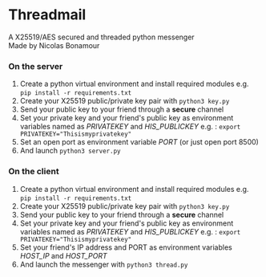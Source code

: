 # Threadmail

A X25519/AES secured and threaded python messenger  
Made by Nicolas Bonamour

### On the server

1. Create a python virtual environment and install required modules e.g. `pip install -r requirements.txt`
2. Create your X25519 public/private key pair with `python3 key.py`
3. Send your public key to your friend through a **secure** channel
4. Set your private key and your friend's public key as environment variables named as *PRIVATEKEY* and *HIS_PUBLICKEY*
    e.g. : `export PRIVATEKEY="Thisismyprivatekey"`
5. Set an open port as environment variable *PORT* (or just open port 8500)
6. And launch `python3 server.py`

### On the client

1. Create a python virtual environment and install required modules e.g. `pip install -r requirements.txt`
2. Create your X25519 public/private key pair with `python3 key.py`
3. Send your public key to your friend through a **secure** channel
4. Set your private key and your friend's public key as environment variables named as *PRIVATEKEY* and *HIS_PUBLICKEY*
    e.g. : `export PRIVATEKEY="Thisismyprivatekey"`
5. Set your friend's IP address and PORT as environment variables *HOST_IP* and *HOST_PORT*
6. And launch the messenger with `python3 thread.py`
